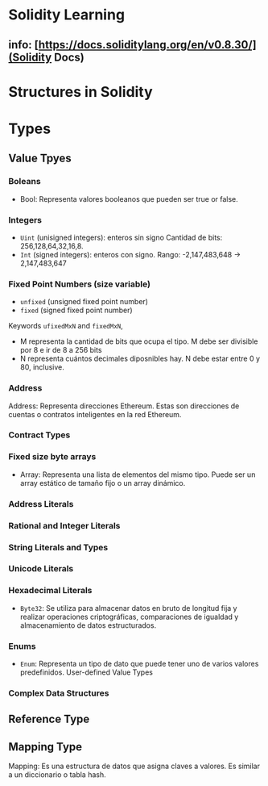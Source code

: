 # Solidity Learning

info: [https://docs.soliditylang.org/en/v0.8.30/](Solidity Docs)
 ---
# Structures in Solidity

# Types

## Value Tpyes
### Boleans
 - Bool: Representa valores booleanos que pueden ser true or false.

### Integers
 - `Uint` (unisigned integers): enteros sin signo Cantidad de bits: 256,128,64,32,16,8.
 - `Int` (signed integers): enteros con signo. Rango: -2,147,483,648 -> 2,147,483,647
### Fixed Point Numbers (size variable)
 - `unfixed` (unsigned fixed point number)
 - `fixed` (signed fixed point number)

Keywords `ufixedMxN` and `fixedMxN`, 
 - M representa la cantidad de bits que ocupa el tipo. M debe ser divisible por 8 e ir de 8 a 256 bits 
 - N representa cuántos decimales diposnibles hay. N debe estar entre 0 y 80, inclusive.

### Address
Address: Representa direcciones Ethereum. Estas son direcciones de cuentas o contratos inteligentes en la red Ethereum.

### Contract Types
### Fixed size byte arrays
 - Array: Representa una lista de elementos del mismo tipo. Puede ser un array estático de tamaño fijo o un array dinámico.

### Address Literals
### Rational and Integer Literals
### String Literals and Types
### Unicode Literals 
### Hexadecimal Literals
 - `Byte32`: Se utiliza para almacenar datos en bruto de longitud fija y realizar operaciones criptográficas, comparaciones de igualdad y almacenamiento de datos estructurados.

### Enums
 - `Enum`: Representa un tipo de dato que puede tener uno de varios valores predefinidos.
User-defined Value Types 

### Complex Data Structures

## Reference Type
## Mapping Type
Mapping: Es una estructura de datos que asigna claves a valores. Es similar a un diccionario o tabla hash.

